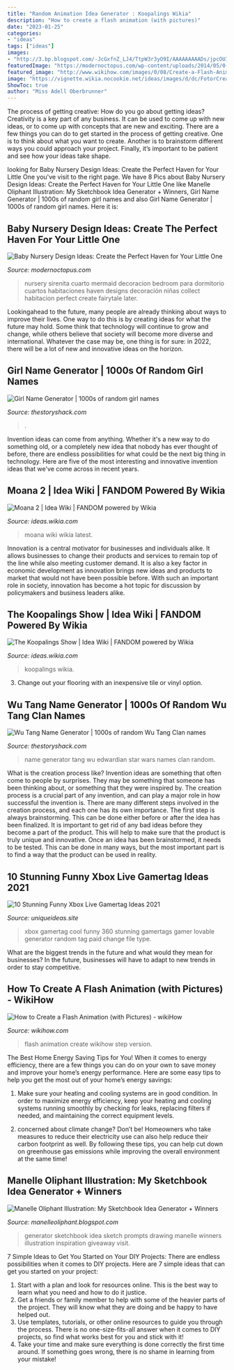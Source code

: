 ```yaml
---
title: "Random Animation Idea Generator : Koopalings Wikia"
description: "How to create a flash animation (with pictures)"
date: "2023-01-25"
categories:
- "ideas"
tags: ["ideas"]
images:
- "http://3.bp.blogspot.com/-JcGxfnZ_LJ4/TtpW3r3yO9I/AAAAAAAAADs/jpcOU1Iu04E/w1200-h630-p-k-no-nu/Sketchbook+Generator.jpg"
featuredImage: "https://modernoctopus.com/wp-content/uploads/2014/05/0-1024x682.jpg"
featured_image: "http://www.wikihow.com/images/0/08/Create-a-Flash-Animation-Step-26-Version-2.jpg"
image: "https://vignette.wikia.nocookie.net/ideas/images/d/dc/FotorCreated-0.jpg/revision/latest?cb=20161223171917"
ShowToc: true
author: "Miss Adell Oberbrunner"
---
```



The process of getting creative: How do you go about getting ideas?
Creativity is a key part of any business. It can be used to come up with new ideas, or to come up with concepts that are new and exciting. There are a few things you can do to get started in the process of getting creative. One is to think about what you want to create. Another is to brainstorm different ways you could approach your project. Finally, it’s important to be patient and see how your ideas take shape.

	

		
looking for Baby Nursery Design Ideas: Create the Perfect Haven for Your Little One you've visit to the right page. We have 8 Pics about Baby Nursery Design Ideas: Create the Perfect Haven for Your Little One like Manelle Oliphant Illustration: My Sketchbook Idea Generator + Winners, Girl Name Generator | 1000s of random girl names and also Girl Name Generator | 1000s of random girl names. Here it is:
		
    
## Baby Nursery Design Ideas: Create The Perfect Haven For Your Little One

<img loading=lazy src="https://modernoctopus.com/wp-content/uploads/2014/05/0-1024x682.jpg" onerror="this.onerror=null;this.src='https://tse2.mm.bing.net/th?id=OIP.CNROP4FxmKri1kCoUW_8DQHaE7&amp;pid=15.1';" alt="Baby Nursery Design Ideas: Create the Perfect Haven for Your Little One">

_Source: modernoctopus.com_

>nursery sirenita cuarto mermaid decoracion bedroom para dormitorio cuartos habitaciones haven designs decoración niñas collect habitacion perfect create fairytale later. 

	

Lookingahead to the future, many people are already thinking about ways to improve their lives. One way to do this is by creating ideas for what the future may hold. Some think that technology will continue to grow and change, while others believe that society will become more diverse and international. Whatever the case may be, one thing is for sure: in 2022, there will be a lot of new and innovative ideas on the horizon.

    
## Girl Name Generator | 1000s Of Random Girl Names

<img loading=lazy src="https://cdn.glitch.com/9322a585-38f1-4b3e-a05b-deda204323d6/girl.jpg" onerror="this.onerror=null;this.src='https://tse2.mm.bing.net/th?id=OIP.t0S2uTSzExHKiZgTfSSqfgAAAA&amp;pid=15.1';" alt="Girl Name Generator | 1000s of random girl names">

_Source: thestoryshack.com_

>. 

	

Invention ideas can come from anything. Whether it's a new way to do something old, or a completely new idea that nobody has ever thought of before, there are endless possibilities for what could be the next big thing in technology. Here are five of the most interesting and innovative invention ideas that we've come across in recent years.

    
## Moana 2 | Idea Wiki | FANDOM Powered By Wikia

<img loading=lazy src="https://vignette.wikia.nocookie.net/ideas/images/d/dc/FotorCreated-0.jpg/revision/latest?cb=20161223171917" onerror="this.onerror=null;this.src='https://tse4.mm.bing.net/th?id=OIP.Ashn8p_SRjaFKw3VGNgbFgHaKe&amp;pid=15.1';" alt="Moana 2 | Idea Wiki | FANDOM powered by Wikia">

_Source: ideas.wikia.com_

>moana wiki wikia latest. 

	

Innovation is a central motivator for businesses and individuals alike. It allows businesses to change their products and services to remain top of the line while also meeting customer demand. It is also a key factor in economic development as innovation brings new ideas and products to market that would not have been possible before. With such an important role in society, innovation has become a hot topic for discussion by policymakers and business leaders alike.

    
## The Koopalings Show | Idea Wiki | FANDOM Powered By Wikia

<img loading=lazy src="https://vignette.wikia.nocookie.net/ideas/images/0/01/KOOPALINGS.jpg/revision/latest?cb=20130526174317" onerror="this.onerror=null;this.src='https://tse3.mm.bing.net/th?id=OIP.H7rAShkLOUl9B0ErunVKwgHaGW&amp;pid=15.1';" alt="The Koopalings Show | Idea Wiki | FANDOM powered by Wikia">

_Source: ideas.wikia.com_

>koopalings wikia. 

	

3. Change out your flooring with an inexpensive tile or vinyl option.

    
## Wu Tang Name Generator | 1000s Of Random Wu Tang Clan Names

<img loading=lazy src="https://cdn.glitch.com/9322a585-38f1-4b3e-a05b-deda204323d6/wu-tang-name-generator.png" onerror="this.onerror=null;this.src='https://tse1.mm.bing.net/th?id=OIP.bgRjm8wpri9RUmXPmzjRyQHaLH&amp;pid=15.1';" alt="Wu Tang Name Generator | 1000s of random Wu Tang Clan names">

_Source: thestoryshack.com_

>name generator tang wu edwardian star wars names clan random. 

	

What is the creation process like?
Invention ideas are something that often come to people by surprises. They may be something that someone has been thinking about, or something that they were inspired by. The creation process is a crucial part of any invention, and can play a major role in how successful the invention is. There are many different steps involved in the creation process, and each one has its own importance. 
The first step is always brainstorming. This can be done either before or after the idea has been finalized. It is important to get rid of any bad ideas before they become a part of the product. This will help to make sure that the product is truly unique and innovative. Once an idea has been brainstormed, it needs to be tested. This can be done in many ways, but the most important part is to find a way that the product can be used in reality.

    
## 10 Stunning Funny Xbox Live Gamertag Ideas 2021

<img loading=lazy src="https://www.uniqueideas.site/wp-content/uploads/how-to-change-xbox-gamertag-free-paid-1.jpg" onerror="this.onerror=null;this.src='https://tse4.mm.bing.net/th?id=OIP.P_hXQUVKw6OmmB-8nkg_IQHaEZ&amp;pid=15.1';" alt="10 Stunning Funny Xbox Live Gamertag Ideas 2021">

_Source: uniqueideas.site_

>xbox gamertag cool funny 360 stunning gamertags gamer lovable generator random tag paid change file type. 

	

What are the biggest trends in the future and what would they mean for businesses?
In the future, businesses will have to adapt to new trends in order to stay competitive.

    
## How To Create A Flash Animation (with Pictures) - WikiHow

<img loading=lazy src="http://www.wikihow.com/images/0/08/Create-a-Flash-Animation-Step-26-Version-2.jpg" onerror="this.onerror=null;this.src='https://tse3.mm.bing.net/th?id=OIP.JG7ZLg1yX-naF-RPnXKWhAHaFj&amp;pid=15.1';" alt="How to Create a Flash Animation (with Pictures) - wikiHow">

_Source: wikihow.com_

>flash animation create wikihow step version. 

	

The Best Home Energy Saving Tips for You!
When it comes to energy efficiency, there are a few things you can do on your own to save money and improve your home’s energy performance. Here are some easy tips to help you get the most out of your home’s energy savings:
1. Make sure your heating and cooling systems are in good condition. In order to maximize energy efficiency, keep your heating and cooling systems running smoothly by checking for leaks, replacing filters if needed, and maintaining the correct equipment levels.

2. concerned about climate change? Don’t be! Homeowners who take measures to reduce their electricity use can also help reduce their carbon footprint as well. By following these tips, you can help cut down on greenhouse gas emissions while improving the overall environment at the same time!

    
## Manelle Oliphant Illustration: My Sketchbook Idea Generator + Winners

<img loading=lazy src="http://3.bp.blogspot.com/-JcGxfnZ_LJ4/TtpW3r3yO9I/AAAAAAAAADs/jpcOU1Iu04E/w1200-h630-p-k-no-nu/Sketchbook+Generator.jpg" onerror="this.onerror=null;this.src='https://tse1.mm.bing.net/th?id=OIP.XLlCSTH3v3qZADh_FPz_6gHaFu&amp;pid=15.1';" alt="Manelle Oliphant Illustration: My Sketchbook Idea Generator + Winners">

_Source: manelleoliphant.blogspot.com_

>generator sketchbook idea sketch prompts drawing manelle winners illustration inspiration giveaway visit. 

	

7 Simple Ideas to Get You Started on Your DIY Projects:
There are endless possibilities when it comes to DIY projects. Here are 7 simple ideas that can get you started on your project:
1. Start with a plan and look for resources online. This is the best way to learn what you need and how to do it justice.
2. Get a friends or family member to help with some of the heavier parts of the project. They will know what they are doing and be happy to have helped out.
3. Use templates, tutorials, or other online resources to guide you through the process. There is no one-size-fits-all answer when it comes to DIY projects, so find what works best for you and stick with it!
4. Take your time and make sure everything is done correctly the first time around. If something goes wrong, there is no shame in learning from your mistake!

